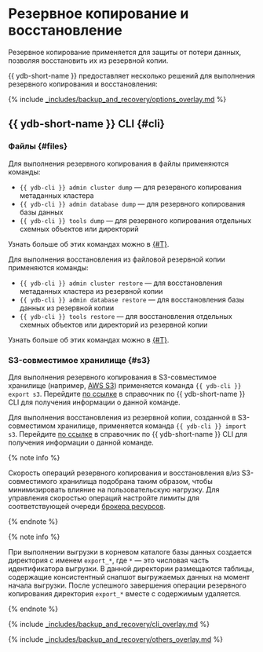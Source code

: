 # Резервное копирование и восстановление

Резервное копирование применяется для защиты от потери данных, позволяя восстановить их из резервной копии.

{{ ydb-short-name }} предоставляет несколько решений для выполнения резервного копирования и восстановления:

{% include [_includes/backup_and_recovery/options_overlay.md](_includes/backup_and_recovery/options_overlay.md) %}

## {{ ydb-short-name }} CLI {#cli}

### Файлы {#files}

Для выполнения резервного копирования в файлы применяются команды:

- `{{ ydb-cli }} admin cluster dump` — для резервного копирования метаданных кластера
- `{{ ydb-cli }} admin database dump` — для резервного копирования базы данных
- `{{ ydb-cli }} tools dump` — для резервного копирования отдельных схемных объектов или директорий

Узнать больше об этих командах можно в [{#T}](../reference/ydb-cli/export-import/tools-dump.md).

Для выполнения восстановления из файловой резервной копии применяются команды:

- `{{ ydb-cli }} admin cluster restore` — для восстановления метаданных кластера из резервной копии
- `{{ ydb-cli }} admin database restore` — для восстановления базы данных из резервной копии
- `{{ ydb-cli }} tools restore` — для восстановления отдельных схемных объектов или директорий из резервной копии

Узнать больше об этих командах можно в [{#T}](../reference/ydb-cli/export-import/tools-restore.md).

### S3-совместимое хранилище {#s3}

Для выполнения резервного копирования в S3-совместимое хранилище (например, [AWS S3](https://docs.aws.amazon.com/AmazonS3/latest/dev/Introduction.html))  применяется команда `{{ ydb-cli }} export s3`. Перейдите [по ссылке](../reference/ydb-cli/export-import/export-s3.md) в справочник по {{ ydb-short-name }} CLI для получения информации о данной команде.

Для выполнения восстановления из резервной копии, созданной в S3-совместимом хранилище, применяется команда `{{ ydb-cli }} import s3`. Перейдите [по ссылке](../reference/ydb-cli/export-import/import-s3.md) в справочник по {{ ydb-short-name }} CLI для получения информации о данной команде.

{% note info %}

Скорость операций резервного копирования и восстановления в/из S3-совместимого хранилища подобрана таким образом, чтобы минимизировать влияние на пользовательскую нагрузку. Для управления скоростью операций настройте лимиты для соответствующей очереди [брокера ресурсов](../reference/configuration/resource_broker_config.md#resource-broker-config).

{% endnote %}

{% note info %}

При выполнении выгрузки в корневом каталоге базы данных создается директория с именем `export_*`, где `*` — это числовая часть идентификатора выгрузки. В данной директории размещаются таблицы, содержащие консистентный снапшот выгружаемых данных на момент начала выгрузки. После успешного завершения операции резервного копирования директория `export_*` вместе с содержимым удаляется.

{% endnote %}

{% include [_includes/backup_and_recovery/cli_overlay.md](_includes/backup_and_recovery/cli_overlay.md) %}

{% include [_includes/backup_and_recovery/others_overlay.md](_includes/backup_and_recovery/others_overlay.md) %}
